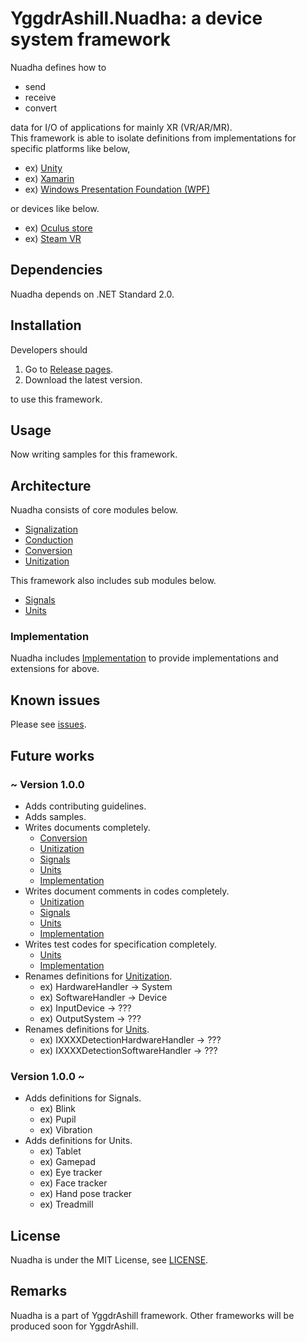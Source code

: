 # YggdrAshill.Nuadha: a device system framework

Nuadha defines how to

- send
- receive
- convert

data for I/O of applications for mainly XR (VR/AR/MR).  
This framework is able to isolate definitions from implementations for specific platforms like below,

- ex) [Unity](https://unity.com/ja)
- ex) [Xamarin](https://docs.microsoft.com/ja-jp/xamarin/get-started/what-is-xamarin)
- ex) [Windows Presentation Foundation (WPF)](https://docs.microsoft.com/ja-jp/visualstudio/designers/getting-started-with-wpf?view=vs-2019)

or devices like below.

- ex) [Oculus store](https://www.oculus.com/)
- ex) [Steam VR](https://store.steampowered.com/steamvr)

<!-- ## Specifications

Now writing...

### Normal scenarios

Now writing...

### Abnormal scenarios

Now writing... -->

## Dependencies

Nuadha depends on .NET Standard 2.0.

## Installation

Developers should

1. Go to [Release pages](https://github.com/do-i-know-it/YggdrAshill.Nuadha/releases).
1. Download the latest version.

to use this framework.

## Usage

Now writing samples for this framework.

## Architecture

Nuadha consists of core modules below.

- [Signalization](./Documentation/Signalization.md)
- [Conduction](./Documentation/Conduction.md)
- [Conversion](./Documentation/Conversion.md)
- [Unitization](./Documentation/Unitization.md)

This framework also includes sub modules below.

- [Signals](./Documentation/Signals.md)
- [Units](./Documentation/Units.md)

### Implementation

Nuadha includes [Implementation](./Documentation/Implementation.md) to provide implementations and extensions for above.

## Known issues

Please see [issues](https://github.com/do-i-know-it/YggdrAshill.Nuadha/issues).

## Future works

### ~ Version 1.0.0

- Adds contributing guidelines.
- Adds samples.
- Writes documents completely.
  - [Conversion](./Documentation/Conversion.md)
  - [Unitization](./Documentation/Unitization.md)
  - [Signals](./Documentation/Signals.md)
  - [Units](./Documentation/Units.md)
  - [Implementation](./Documentation/Implementation.md)
- Writes document comments in codes completely.
  - [Unitization](./Documentation/Unitization.md)
  - [Signals](./Documentation/Signals.md)
  - [Units](./Documentation/Units.md)
  - [Implementation](./Documentation/Implementation.md)
- Writes test codes for specification completely.
  - [Units](./Documentation/Units.md)
  - [Implementation](./Documentation/Implementation.md)
- Renames definitions for [Unitization](./Documentation/Unitization.md).
  - ex) HardwareHandler -> System
  - ex) SoftwareHandler -> Device
  - ex) InputDevice -> ???
  - ex) OutputSystem -> ???
- Renames definitions for [Units](./Documentation/Units.md).
  - ex) IXXXXDetectionHardwareHandler -> ???
  - ex) IXXXXDetectionSoftwareHandler -> ???

### Version 1.0.0 ~

- Adds definitions for Signals.
  - ex) Blink
  - ex) Pupil
  - ex) Vibration
- Adds definitions for Units.
  - ex) Tablet
  - ex) Gamepad
  - ex) Eye tracker
  - ex) Face tracker
  - ex) Hand pose tracker
  - ex) Treadmill

## License

Nuadha is under the MIT License, see [LICENSE](./LICENSE.txt).

## Remarks

Nuadha is a part of YggdrAshill framework.
Other frameworks will be produced soon for YggdrAshill.
